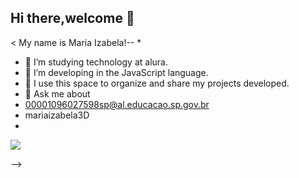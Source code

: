 ## Hi there,welcome  👋
< My name is Maria Izabela!--
*

- 🔭 I’m studying technology at alura.
- 🌱 I’m developing in the JavaScript language.
- 👯 I use this space to organize and share my projects developed.
- 💬 Ask me about
- 00001096027598sp@al.educacao.sp.gov.br
- mariaizabela3D
- 
![](link)

-->
